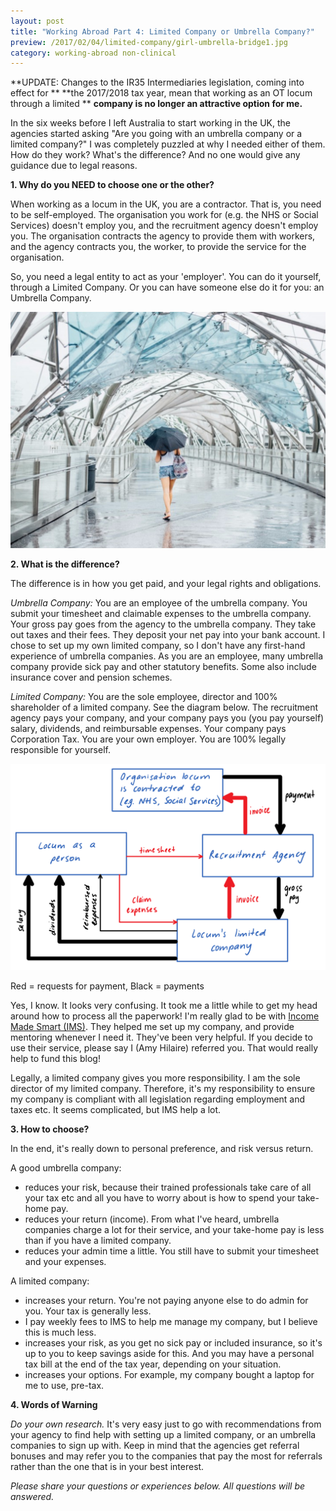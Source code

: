 ```yaml
---
layout: post
title: "Working Abroad Part 4: Limited Company or Umbrella Company?"
preview: /2017/02/04/limited-company/girl-umbrella-bridge1.jpg
category: working-abroad non-clinical
---
```


**UPDATE: Changes to the IR35 Intermediaries legislation, coming into effect for **
**the 2017/2018 tax year, mean that working as an OT locum through a limited **
**company is no longer an attractive option for me.** 

In the six weeks before I left Australia to start working in the UK, the agencies
started asking "Are you going with an umbrella company or a limited company?"
I was completely puzzled at why I needed either of them. How do they work?
What's the difference? And no one would give any guidance due to legal reasons.


**1. Why do you NEED to choose one or the other?**

When working as a locum in the UK, you are a contractor. That is, you need to be
self-employed. The organisation you work for (e.g. the NHS or Social Services)
doesn't employ you, and the recruitment agency doesn't employ you. The organisation
contracts the agency to provide them with workers, and the agency contracts you,
the worker, to provide the service for the organisation.

So, you need a legal entity to act as your 'employer'. You can do it yourself, through
a Limited Company. Or you can have someone else do it for you: an Umbrella Company.

![So many choices!](/2017/02/04/limited-company/girl-umbrella-bridge1.jpg)

**2. What is the difference?**

The difference is in how you get paid, and your legal rights and obligations.

*Umbrella Company:* You are an employee of the umbrella company. You submit your
timesheet and claimable expenses to the umbrella company. Your gross pay goes from
the agency to the umbrella company. They take out taxes and their fees.
They deposit your net pay into your bank account. I chose to set up my own limited company,
so I don't have any first-hand experience of umbrella companies. As you are an employee,
many umbrella company provide sick pay and other statutory benefits.
Some also include insurance cover and pension schemes.

*Limited Company:* You are the sole employee, director and 100% shareholder of a 
limited company. See the diagram below. The recruitment agency pays your company,
and your company pays you (you pay yourself) salary, dividends, and reimbursable 
expenses. Your company pays Corporation Tax. You are your own employer. 
You are 100% legally responsible for yourself.

![Limited Company Diagram](2017/02/04/limited-company/GettingPaid1.png)

<p class="caption">Red = requests for payment, Black = payments</p>

Yes, I know. It looks very confusing. It took me a little while to get my head around
how to process all the paperwork! I'm really glad to be with [Income Made Smart (IMS)](https://incomemadesmart.com/).
They helped me set up my company, and provide mentoring whenever I need it. They've been very helpful.
If you decide to use their service, please say I (Amy Hilaire) referred you. That would
really help to fund this blog!

Legally, a limited company gives you more responsibility. I am the sole director
of my limited company. Therefore, it's my responsibility to ensure my company is
compliant with all legislation regarding employment and taxes etc. It seems complicated,
but IMS help a lot.

**3. How to choose?**

In the end, it's really down to personal preference, and risk versus return.

A good umbrella company:

* reduces your risk, because their trained professionals take care of all your tax etc and all you have to worry about is how to spend your take-home pay.
* reduces your return (income). From what I've heard, umbrella companies charge a lot for their service, and your take-home pay is less than if you have a limited company.
* reduces your admin time a little. You still have to submit your timesheet and your expenses.

A limited company:

* increases your return. You're not paying anyone else to do admin for you. Your tax is generally less.
* I pay weekly fees to IMS to help me manage my company, but I believe this is much less.
* increases your risk, as you get no sick pay or included insurance, so it's up to you to keep savings aside for this. And you may have a personal tax bill at the end of the tax year, depending on your situation.
* increases your options. For example, my company bought a laptop for me to use, pre-tax.

**4. Words of Warning**

*Do your own research.* It's very easy just to go with recommendations from your agency to find help with setting
up a limited company, or an umbrella companies to sign up with. Keep in mind
that the agencies get referral bonuses and may refer you to the companies that
pay the most for referrals rather than the one that is in your best interest.

*Please share your questions or experiences below. All questions will be answered.*
